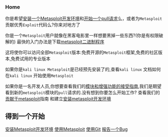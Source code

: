 ### Home
你是希望[安装一个Metasploit开发环境](安装metasploit开发环境.md)和[开始一个pull请求](开始一个pull请求.md)么，或者为`Metasploit`贡献优秀`Exploit`代码么?你来对地方了

你是一个`Metasploit`用户就像在黑客电影里一样想要黑掉一些东西?(你是有权限破解的)
最快的入门办法是下载[metasploit二进制程序](metasploit下载.md)

这将使你可以访问全部`Metasploit`版本:免费开源的`Metasploit`框架,免费的社区版本,免费试用的专业版本

如果你是`kali linux Metasploit`是已经预先安装了的,查看`kali linux` 文档如何在`kali linux` 开始使用`Metasploit`

如果你是一名开发人员,你想要查看我们的[模块和增强功能的接受指南](模块和增强功能的接受指南.md),我们是期望看到新的`metasploit`模块的`pull`请求的.没有想到你要怎么开始工作? 查看我们的[贡献于metasploit](贡献给metasploit.md)指南 和建立[安装metasploit开发环境](安装metasploit.md)

## 得到一个开始
[安装Metasploit开发环境](安装metasploit.md) 
[使用Metasploit](使用metasploit.md)
[使用Git](使用git.md)
[报告一个Bug](报告一个bug.md)